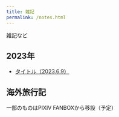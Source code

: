```yaml
---
title: 雑記
permalink: /notes.html
---
```

雑記など

## 2023年
- [タイトル（2023.6.9）](./_posts/2023-06-09-note.md)

## 海外旅行記
一部のものはPIXIV FANBOXから移設（予定）

